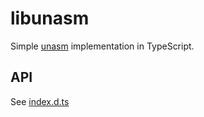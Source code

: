 # libunasm
Simple [unasm](https://esolangs.org/wiki/Unasm) implementation in TypeScript.

## API
See [index.d.ts](dist/%E3%82%A4%E3%83%B3%E3%83%87%E3%83%83%E3%82%AF%E3%82%B9.d.ts)
